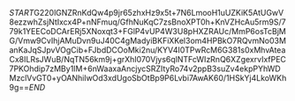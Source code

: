 $START$G220lGNZRnKdQw4p9jr65zhxHz9x5t+7N6LmooH1uUZKiK5AtUGwV8ezzwhZsjNtIxcx4P+nNFmuq/GfhNuKqC7zsBnoXPT0h+KnVZHcAu5rm9S/779k1YEECoDCArERj5XNoxqt3+FGlP4vUP4W3U8pHXZRAUc/MmP6osTcBjMG/Vmw9CvIhjAMuDvn9uJ40C4gMadyiBKFiXKel3om4HPBkO7RQvmNo03ManKaJqSJpvVOgCib+FJbdDCOoMki2nu/KYV4I0TPwRcM6G381s0xMhvAteaCx8ILRsJWuB/NqTN56km9j+grXhI070Vjys6qlNTFcWIzRnQ6XZgexrvIxfPEC7PKOhdip7zMBy1IM+6nWaaxaAncjycSRZItyRo74v2ppB3suZv4ekpPYhWDMzclVvGT0+yOANhilwOd3xdUgoSbOtBp9P6Lvbi7AwAK60/1HSkYj4LkoWKh9g==$END$